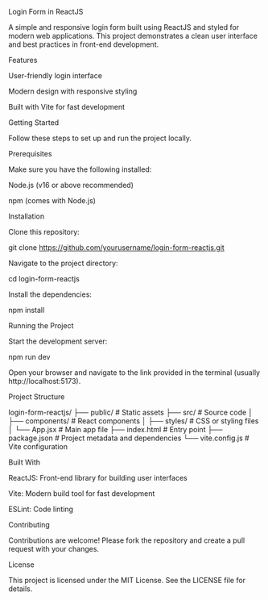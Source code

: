 Login Form in ReactJS

A simple and responsive login form built using ReactJS and styled for modern web applications. This project demonstrates a clean user interface and best practices in front-end development.

Features

User-friendly login interface

Modern design with responsive styling

Built with Vite for fast development

Getting Started

Follow these steps to set up and run the project locally.

Prerequisites

Make sure you have the following installed:

Node.js (v16 or above recommended)

npm (comes with Node.js)

Installation

Clone this repository:

git clone https://github.com/yourusername/login-form-reactjs.git

Navigate to the project directory:

cd login-form-reactjs

Install the dependencies:

npm install

Running the Project

Start the development server:

npm run dev

Open your browser and navigate to the link provided in the terminal (usually http://localhost:5173).

Project Structure

login-form-reactjs/
├── public/              # Static assets
├── src/                 # Source code
│   ├── components/      # React components
│   ├── styles/          # CSS or styling files
│   └── App.jsx          # Main app file
├── index.html           # Entry point
├── package.json         # Project metadata and dependencies
└── vite.config.js       # Vite configuration

Built With

ReactJS: Front-end library for building user interfaces

Vite: Modern build tool for fast development

ESLint: Code linting

Contributing

Contributions are welcome! Please fork the repository and create a pull request with your changes.

License

This project is licensed under the MIT License. See the LICENSE file for details.
